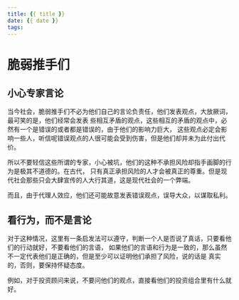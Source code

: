 ```yaml
---
title: {{ title }}
date: {{ date }}
tags:
---
```


# 脆弱推手们


## 小心专家言论

当今社会，脆弱推手们不必为他们自己的言论负责任，他们发表观点，大放厥词，最可笑的是，他们经常会发表
些相互矛盾的观点，这些相互的矛盾的观点中，必然有一个是错误的或者都是错误的，由于他们的影响力巨大，
这些观点必定会影响一些人，听信呢错误观点的人很可能会受到伤害，但是他们却并未为此付出代价。

所以不要轻信这些所谓的专家，小心被坑，他们的这种不承担风险却指手画脚的行为是极其不道德的。在古代，
只有真正承担风险的人才会被真正的尊重。但是现代社会那些只会大肆宣传的人大行其道，这是现代社会的一个弊端。

而且，由于代理人效应，他们还可能故意发表错误观点，误导大众，以谋取私利。

## 看行为，而不是言论

对于这种情况，这里有一条启发法可以遵守，判断一个人是否说了真话，只要看他们的行动就好，不要看他们的言语，
如果他们的言语和行为是一致的，那么虽然不一定代表他们是正确的，但是至少可以证明他们承担了风险，说的话是
真实的，否则，要保持怀疑态度。

例如，对于投资顾问来说，不要问他们的观点，直接看他们的投资组合里有什么就好。
